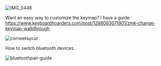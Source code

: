 
![IMG_0446](https://github.com/user-attachments/assets/1f24f8bd-588f-4f2e-bc61-a1301dc8450f)

Want an easy way to customize the keymap?  I have a guide https://www.keyboardhoarders.com/post/1288093071901/zmk-change-keymap-walkthrough

![corneetsycur](https://github.com/user-attachments/assets/8cc16bb4-9a6f-42fc-ad1b-47e0b2b6e515)



How to switch bluetooth devices.

![bluetoothpair-guide](https://github.com/user-attachments/assets/d777bf4e-a7e3-4429-8638-2b11e7558153)
